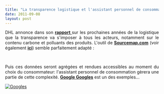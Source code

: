 ```yaml
---
title: "La transparence logistique et l'assistant personnel de consommation"
date: 2011-09-08
layout: post
---
```


<p style="text-align: justify">DHL annonce dans son <a href="/2011/04/dhl-les-solutions-logistiques-durables-passent-par-plus-de-transparence-plus-de-regulation-plus-de-c.html" target="_blank"><strong>rapport </strong></a>sur les prochaines années de la logistique que la transparence va s'imposer à tous les acteurs, notamment sur le contenu carbone et polluants des produits. L'outil de <a href="http://www.sourcemap.com/" target="_blank"><strong>Sourcemap.com</strong></a> (voir également <a href="/2010/12/quand-la-chaine-logistique-devient-transparente.html" target="_blank"><strong>ici</strong></a>) semble parfaitement adapté :</p> <p> </p> <p></p> <p style="text-align: justify">Puis ces données seront agrégées et rendues accessibles au moment du choix du consommateur: l'assistant personnel de consommation gèrera une partie de cette complexité. <a href="http://www.google.com/mobile/goggles/#label" target="_blank"><strong>Google Googles</strong></a> est un des exemples...</p> <p style="text-align: justify"><a href="/wp-content/uploads/sites/6/old/6a0120a66d2ad4970b0154353f6479970c-800wi.jpg" rel="lightbox"><img alt="Googles" class="asset  asset-image at-xid-6a0120a66d2ad4970b0154353f6479970c" src="/wp-content/uploads/sites/6/old/6a0120a66d2ad4970b0154353f6479970c-500wi.jpg" style="margin-left: auto;margin-right: auto" title="Googles" /></a> <br /> <br /><br /></p> <p style="text-align: justify"> </p>